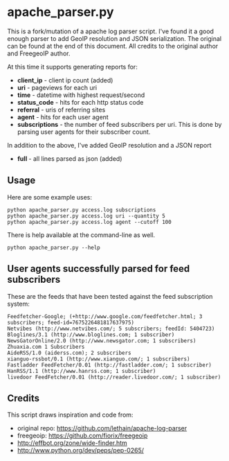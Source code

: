 # apache_parser.py

This is a fork/mutation of a apache log parser script. I've found it a good enough parser to add GeoIP resolution and JSON serialization.
The original can be found at the end of this document. All credits to the original author and FreegeoIP author.

At this time it supports generating reports for:

* **client_ip** - client ip count (added)
* **uri** - pageviews for each uri
* **time** - datetime with highest request/second
* **status_code** - hits for each http status code
* **referral** - uris of referring sites
* **agent** - hits for each user agent
* **subscriptions** - the number of feed subscribers per uri.
    This is done by parsing user agents for their subscriber count.

In addition to the above, I've added GeoIP resolution and a JSON report

* **full** - all lines parsed as json (added)

## Usage

Here are some example uses:

    python apache_parser.py access.log subscriptions
    python apache_parser.py access.log uri --quantity 5
    python apache_parser.py access.log agent --cutoff 100
    
There is help available at the command-line as well.

    python apache_parser.py --help


## User agents successfully parsed for feed subscribers

These are the feeds that have been tested against
the feed subscription system:

    Feedfetcher-Google; (+http://www.google.com/feedfetcher.html; 3 subscribers; feed-id=7675226481817637975)
    Netvibes (http://www.netvibes.com/; 5 subscribers; feedId: 5404723)
    Bloglines/3.1 (http://www.bloglines.com; 1 subscriber)
    NewsGatorOnline/2.0 (http://www.newsgator.com; 1 subscribers)
    Zhuaxia.com 1 Subscribers
    AideRSS/1.0 (aiderss.com); 2 subscribers
    xianguo-rssbot/0.1 (http://www.xianguo.com/; 1 subscribers)
    Fastladder FeedFetcher/0.01 (http://fastladder.com/; 1 subscriber)
    HanRSS/1.1 (http://www.hanrss.com; 1 subscriber)
    livedoor FeedFetcher/0.01 (http://reader.livedoor.com/; 1 subscriber)


## Credits

This script draws inspiration and code from:

* original repo: https://github.com/lethain/apache-log-parser
* freegeoip: https://github.com/fiorix/freegeoip
* http://effbot.org/zone/wide-finder.htm
* http://www.python.org/dev/peps/pep-0265/
